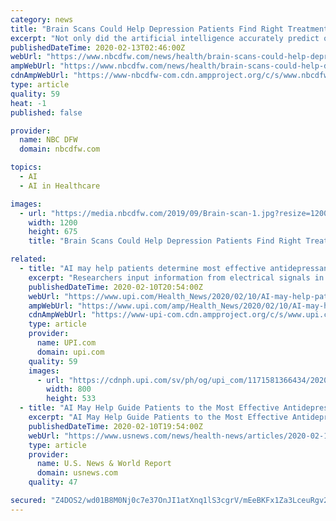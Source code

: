 ```yaml
---
category: news
title: "Brain Scans Could Help Depression Patients Find Right Treatment"
excerpt: "Not only did the artificial intelligence accurately predict outcomes, further research suggested patients who were doubtful to respond to an antidepressant were likely to improve with other interventions such as psychotherapy or brain stimulation."
publishedDateTime: 2020-02-13T02:46:00Z
webUrl: "https://www.nbcdfw.com/news/health/brain-scans-could-help-depression-patients-find-right-treatment/2310234/"
ampWebUrl: "https://www.nbcdfw.com/news/health/brain-scans-could-help-depression-patients-find-right-treatment/2310234/?amp"
cdnAmpWebUrl: "https://www-nbcdfw-com.cdn.ampproject.org/c/s/www.nbcdfw.com/news/health/brain-scans-could-help-depression-patients-find-right-treatment/2310234/?amp"
type: article
quality: 59
heat: -1
published: false

provider:
  name: NBC DFW
  domain: nbcdfw.com

topics:
  - AI
  - AI in Healthcare

images:
  - url: "https://media.nbcdfw.com/2019/09/Brain-scan-1.jpg?resize=1200%2C675"
    width: 1200
    height: 675
    title: "Brain Scans Could Help Depression Patients Find Right Treatment"

related:
  - title: "AI may help patients determine most effective antidepressant"
    excerpt: "Researchers input information from electrical signals in the brain into a computer program that learns as it goes. Based on brain activity, the AI technology helped predict whether or not an antidepressant will help treat a particular person's depression. So far, the new technology has only been tested on one type of antidepressant ..."
    publishedDateTime: 2020-02-10T20:54:00Z
    webUrl: "https://www.upi.com/Health_News/2020/02/10/AI-may-help-patients-determine-most-effective-antidepressant/1171581366434/"
    ampWebUrl: "https://www.upi.com/amp/Health_News/2020/02/10/AI-may-help-patients-determine-most-effective-antidepressant/1171581366434/"
    cdnAmpWebUrl: "https://www-upi-com.cdn.ampproject.org/c/s/www.upi.com/amp/Health_News/2020/02/10/AI-may-help-patients-determine-most-effective-antidepressant/1171581366434/"
    type: article
    provider:
      name: UPI.com
      domain: upi.com
    quality: 59
    images:
      - url: "https://cdnph.upi.com/sv/ph/og/upi_com/1171581366434/2020/1/7986d4db507d8fe67a269e40fbed16ee/v1.5/AI-may-help-patients-determine-most-effective-antidepressant.jpg"
        width: 800
        height: 533
  - title: "AI May Help Guide Patients to the Most Effective Antidepressant"
    excerpt: "AI May Help Guide Patients to the Most Effective Antidepressant By Serena Gordon HealthDay Reporter MONDAY, Feb. 10, 2020 (HealthDay News) -- Choosing the right antidepressant for someone who is depressed can be hit or miss."
    publishedDateTime: 2020-02-10T19:54:00Z
    webUrl: "https://www.usnews.com/news/health-news/articles/2020-02-10/ai-may-help-guide-patients-to-the-most-effective-antidepressant"
    type: article
    provider:
      name: U.S. News & World Report
      domain: usnews.com
    quality: 47

secured: "Z4DOS2/wd01B8M0Nj0c7e37OnJI1atXnq1lS3cgrV/mEeBKFx1Za3LceuRgv2Ou2FTEVIfLlA3W/l8IlHdp0VDtT/OSdzqCVqT07kv3V3R+dzdhVV1YcRnIZoiD38fQn//P/mNEgRKWLcCNxL/ZVrRNLaLO7gNDdxQIAUuvLQ7vXVKBDEU8i2YoX8miPdPH+B674nQNR+k1/oWlgztFTSyO1/T293e4tilqmMbxU1j9gdhitT/9Qwo7iRq4G7n0V4g/mjGciO+6mg/dCjTjZMFvehY81ueOr625xT9nNatOvV54fNEYAqMZvXv19eYm9;OEHvppnv5fFXlTCmqdNs/g=="
---
```


